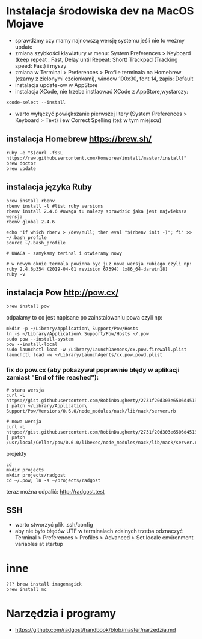 
# Instalacja środowiska dev na MacOS Mojave

* sprawdźmy czy mamy najnowszą wersję systemu jeśli nie to weźmy update
* zmiana szybkości klawiatury w menu: System Preferences > Keyboard (keep repeat : Fast, Delay until Repeat: Short) Trackpad (Tracking speed: Fast) i myszy
* zmiana w Terminal > Preferences > Profile terminala na Homebrew (czarny z zielonymi czcionkami), window 100x30, font 14,  zapis: Default
* instalacja update-ow w AppStore
* instalacja XCode, nie trzeba instlaować XCode z AppStore,wystarczy:
```
xcode-select --install
```
* warto wyłączyć powiększanie pierwszej litery (System Preferences > Keyboard > Text) i ew Correct Spelling (też w tym miejscu)

## instalacja Homebrew https://brew.sh/

```
ruby -e "$(curl -fsSL https://raw.githubusercontent.com/Homebrew/install/master/install)"
brew doctor
brew update
```


## instalacja języka Ruby

```
brew install rbenv
rbenv install -l #list ruby versions
rbenv install 2.4.6 #uwaga tu nalezy sprawdzic jaka jest najwieksza wersja 
rbenv global 2.4.6

echo 'if which rbenv > /dev/null; then eval "$(rbenv init -)"; fi' >> ~/.bash_profile
source ~/.bash_profile

# UWAGA - zamykamy terinal i otwieramy nowy

# w nowym oknie termala powinna byc juz nowa wersja rubiego czyli np: ruby 2.4.6p354 (2019-04-01 revision 67394) [x86_64-darwin18]
ruby -v

```

## instalacja Pow http://pow.cx/

```
brew install pow
```

odpalamy to co jest napisane po zainstalowaniu powa czyli np:
```
mkdir -p ~/Library/Application\ Support/Pow/Hosts
ln -s ~/Library/Application\ Support/Pow/Hosts ~/.pow
sudo pow --install-system
pow --install-local
sudo launchctl load -w /Library/LaunchDaemons/cx.pow.firewall.plist
launchctl load -w ~/Library/LaunchAgents/cx.pow.powd.plist
```  
 
### fix do pow.cx (aby pokazywał poprawnie błędy w aplikacji zamiast "End of file reached"):

```
# stara wersja 
curl -L https://gist.githubusercontent.com/RobinDaugherty/2731f20d303e6506d451384df2189210/raw/b52e6231170b3dce39633db29634dc892751910f/pow_better_errors_fix.patch | patch ~/Library/Application\ Support/Pow/Versions/0.6.0/node_modules/nack/lib/nack/server.rb

# nowa wersja
curl -L https://gist.githubusercontent.com/RobinDaugherty/2731f20d303e6506d451384df2189210/raw/b52e6231170b3dce39633db29634dc892751910f/pow_better_errors_fix.patch | patch /usr/local/Cellar/pow/0.6.0/libexec/node_modules/nack/lib/nack/server.rb
```

projekty

```
cd
mkdir projects
mkdir projects/radgost
cd ~/.pow; ln -s ~/projects/radgost

```
teraz można odpalić:
http://radgost.test



## SSH
* warto stworzyć plik .ssh/config
* aby nie było błędów UTF w terminalach zdalnych trzeba odznaczyć Terminal > Preferences > Profiles > Advanced > Set locale environment variables at startup


# inne
```
??? brew install imagemagick
brew install mc

```

# Narzędzia i programy
* https://github.com/radgost/handbook/blob/master/narzedzia.md

